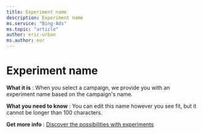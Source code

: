 ```yaml
---
title: Experiment name
description: Experiment name
ms.service: "Bing-Ads"
ms.topic: "article"
author: eric-urban
ms.author: eur
---
```


# Experiment name

**What it is** : When you select a campaign, we provide you with an experiment name based on the campaign's name.

**What you need to know** : You can edit this name however you see fit, but it cannot be longer than 100 characters.

**Get more info** : [Discover the possibilities with experiments](../hlp_BA_CONC_Experiments_About.md)


